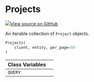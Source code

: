 # Projects



[![](https://www.tensorflow.org/images/GitHub-Mark-32px.png)View source on GitHub](https://www.github.com/wandb/client/tree/a71719bdde474b8048d942c5b1be20afadaef59a/wandb/apis/public.py#L1104-L1163)



An iterable collection of `Project` objects.

```python
Projects(
    client, entity, per_page=50
)
```







| Class Variables |  |
| :--- | :--- |
|  `QUERY`<a id="QUERY"></a> |   |

